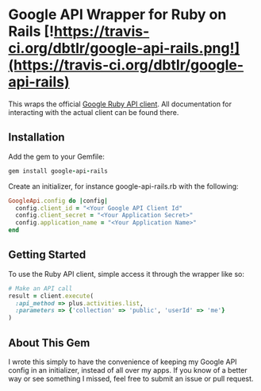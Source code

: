 # Google API Wrapper for Ruby on Rails [!https://travis-ci.org/dbtlr/google-api-rails.png!](https://travis-ci.org/dbtlr/google-api-rails)

This wraps the official [Google Ruby API client](https://github.com/google/google-api-ruby-client). All documentation for interacting with the actual client can be found there.

## Installation

Add the gem to your Gemfile:

```ruby
gem install google-api-rails
```

Create an initializer, for instance google-api-rails.rb with the following:

```ruby
GoogleApi.config do |config|
  config.client_id = "<Your Google API Client Id"
  config.client_secret = "<Your Application Secret>"
  config.application_name = "<Your Application Name>"
end
```

## Getting Started

To use the Ruby API client, simple access it through the wrapper like so:

```ruby
# Make an API call
result = client.execute(
  :api_method => plus.activities.list,
  :parameters => {'collection' => 'public', 'userId' => 'me'}
)
```

## About This Gem

I wrote this simply to have the convenience of keeping my Google API config in an initializer, instead of all over my apps. If you know of a better way or see something I missed, feel free to submit an issue or pull request.
